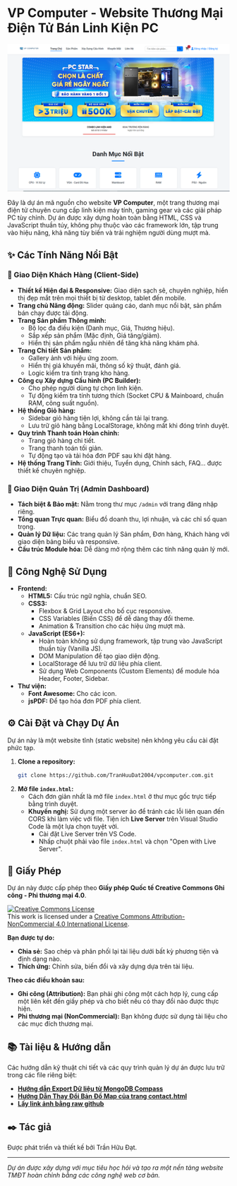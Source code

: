 # VP Computer - Website Thương Mại Điện Tử Bán Linh Kiện PC

![VP Computer Screenshot](https://raw.githubusercontent.com/TranHuuDat2004/vpcomputer.com/main/img/screenshot.png) 

Đây là dự án mã nguồn cho website **VP Computer**, một trang thương mại điện tử chuyên cung cấp linh kiện máy tính, gaming gear và các giải pháp PC tùy chỉnh. Dự án được xây dựng hoàn toàn bằng HTML, CSS và JavaScript thuần túy, không phụ thuộc vào các framework lớn, tập trung vào hiệu năng, khả năng tùy biến và trải nghiệm người dùng mượt mà.

## ✨ Các Tính Năng Nổi Bật

### 👤 Giao Diện Khách Hàng (Client-Side)
- **Thiết kế Hiện đại & Responsive:** Giao diện sạch sẽ, chuyên nghiệp, hiển thị đẹp mắt trên mọi thiết bị từ desktop, tablet đến mobile.
- **Trang chủ Năng động:** Slider quảng cáo, danh mục nổi bật, sản phẩm bán chạy được tải động.
- **Trang Sản phẩm Thông minh:**
    - Bộ lọc đa điều kiện (Danh mục, Giá, Thương hiệu).
    - Sắp xếp sản phẩm (Mặc định, Giá tăng/giảm).
    - Hiển thị sản phẩm ngẫu nhiên để tăng khả năng khám phá.
- **Trang Chi tiết Sản phẩm:**
    - Gallery ảnh với hiệu ứng zoom.
    - Hiển thị giá khuyến mãi, thông số kỹ thuật, đánh giá.
    - Logic kiểm tra tình trạng kho hàng.
- **Công cụ Xây dựng Cấu hình (PC Builder):**
    - Cho phép người dùng tự chọn linh kiện.
    - Tự động kiểm tra tính tương thích (Socket CPU & Mainboard, chuẩn RAM, công suất nguồn).
- **Hệ thống Giỏ hàng:**
    - Sidebar giỏ hàng tiện lợi, không cần tải lại trang.
    - Lưu trữ giỏ hàng bằng LocalStorage, không mất khi đóng trình duyệt.
- **Quy trình Thanh toán Hoàn chỉnh:**
    - Trang giỏ hàng chi tiết.
    - Trang thanh toán tối giản.
    - Tự động tạo và tải hóa đơn PDF sau khi đặt hàng.
- **Hệ thống Trang Tĩnh:** Giới thiệu, Tuyển dụng, Chính sách, FAQ... được thiết kế chuyên nghiệp.

### 🔐 Giao Diện Quản Trị (Admin Dashboard)
- **Tách biệt & Bảo mật:** Nằm trong thư mục `/admin` với trang đăng nhập riêng.
- **Tổng quan Trực quan:** Biểu đồ doanh thu, lợi nhuận, và các chỉ số quan trọng.
- **Quản lý Dữ liệu:** Các trang quản lý Sản phẩm, Đơn hàng, Khách hàng với giao diện bảng biểu và responsive.
- **Cấu trúc Module hóa:** Dễ dàng mở rộng thêm các tính năng quản lý mới.

## 🚀 Công Nghệ Sử Dụng

- **Frontend:**
  - **HTML5:** Cấu trúc ngữ nghĩa, chuẩn SEO.
  - **CSS3:**
    - Flexbox & Grid Layout cho bố cục responsive.
    - CSS Variables (Biến CSS) để dễ dàng thay đổi theme.
    - Animation & Transition cho các hiệu ứng mượt mà.
  - **JavaScript (ES6+):**
    - Hoàn toàn không sử dụng framework, tập trung vào JavaScript thuần túy (Vanilla JS).
    - DOM Manipulation để tạo giao diện động.
    - LocalStorage để lưu trữ dữ liệu phía client.
    - Sử dụng Web Components (Custom Elements) để module hóa Header, Footer, Sidebar.
- **Thư viện:**
  - **Font Awesome:** Cho các icon.
  - **jsPDF:** Để tạo hóa đơn PDF phía client.

## ⚙️ Cài Đặt và Chạy Dự Án

Dự án này là một website tĩnh (static website) nên không yêu cầu cài đặt phức tạp.

1.  **Clone a repository:**
    ```bash
    git clone https://github.com/TranHuuDat2004/vpcomputer.com.git
    ```
2.  **Mở file `index.html`:**
    - Cách đơn giản nhất là mở file `index.html` ở thư mục gốc trực tiếp bằng trình duyệt.
    - **Khuyến nghị:** Sử dụng một server ảo để tránh các lỗi liên quan đến CORS khi làm việc với file. Tiện ích **Live Server** trên Visual Studio Code là một lựa chọn tuyệt vời.
      - Cài đặt Live Server trên VS Code.
      - Nhấp chuột phải vào file `index.html` và chọn "Open with Live Server".

## 📜 Giấy Phép

Dự án này được cấp phép theo **Giấy phép Quốc tế Creative Commons Ghi công - Phi thương mại 4.0**.

<a rel="license" href="http://creativecommons.org/licenses/by-nc/4.0/"><img alt="Creative Commons License" style="border-width:0" src="https://i.creativecommons.org/l/by-nc/4.0/88x31.png" /></a><br />
This work is licensed under a <a rel="license" href="http://creativecommons.org/licenses/by-nc/4.0/">Creative Commons Attribution-NonCommercial 4.0 International License</a>.

**Bạn được tự do:**
*   **Chia sẻ:** Sao chép và phân phối lại tài liệu dưới bất kỳ phương tiện và định dạng nào.
*   **Thích ứng:** Chỉnh sửa, biến đổi và xây dựng dựa trên tài liệu.

**Theo các điều khoản sau:**
*   **Ghi công (Attribution):** Bạn phải ghi công một cách hợp lý, cung cấp một liên kết đến giấy phép và cho biết nếu có thay đổi nào được thực hiện.
*   **Phi thương mại (NonCommercial):** Bạn không được sử dụng tài liệu cho các mục đích thương mại.


## 📚 Tài liệu & Hướng dẫn

Các hướng dẫn kỹ thuật chi tiết và các quy trình quản lý dự án được lưu trữ trong các file riêng biệt:

*   **[Hướng dẫn Export Dữ liệu từ MongoDB Compass](./exportMongodb.md)**
*   **[Hướng Dẫn Thay Đổi Bản Đồ Map của trang contact.html](./googleMaps.md)**
*   **[Lấy link ảnh bằng raw github](./rawImageGithub.md)**


## ✒️ Tác giả

Được phát triển và thiết kế bởi Trần Hữu Đạt.

---
_Dự án được xây dựng với mục tiêu học hỏi và tạo ra một nền tảng website TMĐT hoàn chỉnh bằng các công nghệ web cơ bản._